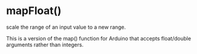 # mapFloat()
scale the range of an input value to a new range.

This is a version of the map() function for Arduino that accepts float/double arguments rather than integers.
